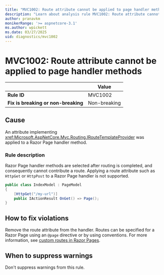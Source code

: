 ```yaml
---
title: "MVC1002: Route attribute cannot be applied to page handler methods"
description: "Learn about analysis rule MVC1002: Route attribute cannot be applied to page handler methods"
author: pranavkm
monikerRange: '>= aspnetcore-3.1'
ms.author: wpickett
ms.date: 03/27/2025
uid: diagnostics/mvc1002
---
```

# MVC1002: Route attribute cannot be applied to page handler methods

|                                     | Value        |
| -                                   | -            |
| **Rule ID**                         | MVC1002      |
| **Fix is breaking or non-breaking** | Non-breaking |

## Cause

An attribute implementing <xref:Microsoft.AspNetCore.Mvc.Routing.IRouteTemplateProvider> was applied to a Razor Page handler method.

### Rule description

Razor Page handler methods are selected after routing is completed, and consequently cannot contribute a route. Applying a route attribute such as `HttpGet` or `HttpPost` to a Razor Page handler is not supported.

```csharp
public class IndexModel : PageModel
{
    [HttpGet("/my-url")]
    public IActionResult OnGet() => Page();
}
```

## How to fix violations

Remove the route attribute from the handler. Routes can be specified for a Razor Page using an `@page` directive or by using conventions. For more information, see [custom routes in Razor Pages](xref:razor-pages/index#custom-routes).

## When to suppress warnings

Don't suppress warnings from this rule.
